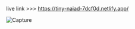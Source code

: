 
live link >>> https://tiny-naiad-7dcf0d.netlify.app/


![Capture](https://user-images.githubusercontent.com/93679996/174467430-8ee7df67-e642-479c-92d9-a26fb7e07530.JPG)
